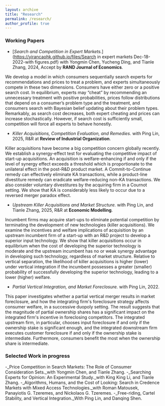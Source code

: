 ```yaml
---
layout: archive
title: "Research"
permalink: /research/
author_profile: true
---
```


### Working Papers

- [_Search and Competition in Expert Markets._](https://yirancaohk.github.io/files/Search in expert markets Dec-18-2022-with figures.pdf) with Yongmin Chen, Yucheng Ding, and Tianle Zhang, 2024, Accept by **RAND Journal of Economics**.
  
><p style="text-align: justify;">
We develop a model in which consumers sequentially search experts for recommendations and prices to treat a problem, and experts simultaneously compete in these two dimensions. Consumers have either zero or a positive search cost. In equilibrium, experts may “cheat” by recommending an unnecessary treatment with positive probabilities, prices follow distributions that depend on a consumer’s problem type and the treatment, and consumers search with Bayesian belief updating about their problem types. Remarkably, as search cost decreases, both expert cheating and prices can increase stochastically. However, if search cost is sufficiently small, competition will force all experts to behave honestly.

- _Killer Acquisitions, Competition Evaluation, and Remedies._ with Ping Lin, 2025, R&R at **Review of Industrial Organization**.
  
><p style="text-align: justify;">
Killer acquisitions have become a big competition concern globally recently. We establish a synergy-effect test for evaluating the competitive impact of start-up acquisitions. An acquisition is welfare-enhancing if and only if the level of synergy effect exceeds a threshold which is proportionate to the unilateral effect in the post-R&D product market. A Commit-to-Continue remedy can effectively eliminate KA transactions, while a product-line divestiture remedy can eradicate welfare-reducing non-KA transactions. We also consider voluntary divestitures by the acquiring firm in a Cournot setting. We show that KA is considerably less likely to occur due to a reversed merger paradox effect.

- _Upstream Killer Acquisitions and Market Structure._ with Ping Lin, and Tianle Zhang, 2025, R&R at **Economic Modelling**.
  
><p style="text-align: justify;">
Incumbent firms may acquire start-ups to eliminate potential competition by terminating the development of new technologies (killer acquisitions). We examine the incentives and welfare implications of acquisition by an upstream incumbent firm of a start-up with an R&D project to develop a superior input technology. We show that killer acquisitions occur in equilibrium when the cost of developing the superior technology is moderate and the upstream incumbent has no or weak synergy advantage in developing such technology, regardless of market structure. Relative to vertical separation, the likelihood of killer acquisitions is higher (lower) under vertical integration if the incumbent possesses a greater (smaller) probability of successfully developing the superior technology, leading to a lower (higher) welfare.

- _Partial Vertical Integration, and Market Foreclosure._ with Ping Lin, 2022. 

><p style="text-align: justify;">
  This paper investigates whether a partial vertical merger results in market foreclosure, and how the integrating firm's foreclosure strategy affects consumer welfare, in a successive duopoly setting. The result suggests that the magnitude of partial ownership shares has a significant impact on the integrated firm's incentive in foreclosing competitors. The integrated upstream firm, in particular, chooses input foreclosure if and only if the ownership stake is significant enough, and the integrated downstream firm executes customer foreclosure if and only if the ownership stake is intermediate. Furthermore, consumers benefit the most when the ownership share is intermediate.

  ### Selected Work in progress

-_Price Competition in Search Markets: The Role of Consumer Consideration Sets._with Yongmin Chen, and Tianle Zhang.
-_Searching Experts for Opinion: An Experimental Study._with King King Li, and Tianle Zhang.
-_Algorithms, Humans, and the Cost of Looking: Search in Credence Markets with Mixed Access Technologies._with Roman Matousek, Panayiotis G. Tzeremes, and Nickolaos G. Tzeremes.
-_Free-riding, Cartel Stability, and Vertical Integration._With Ping Lin, and Danqing Shen.
  




<!-- {% if author.googlescholar %}
  You can also find my articles on <u><a href="{{author.googlescholar}}">my Google Scholar profile</a>.</u>
{% endif %}

{% include base_path %}

{% for post in site.publications reversed %}
  {% include archive-single.html %}
{% endfor %} -->
